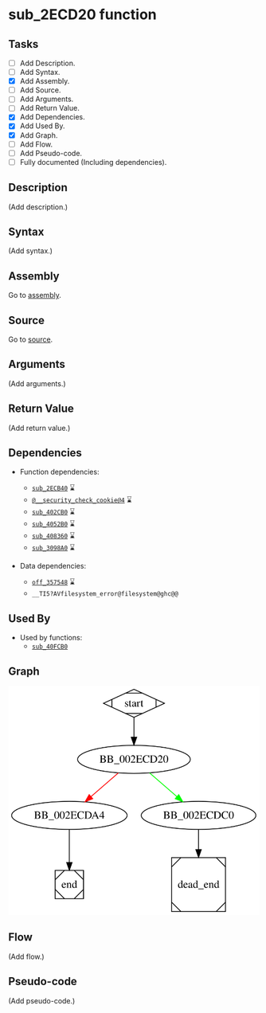 # sub_2ECD20 function

## Tasks

- [ ] Add Description.
- [ ] Add Syntax.
- [X] Add Assembly.
- [ ] Add Source.
- [ ] Add Arguments.
- [ ] Add Return Value.
- [X] Add Dependencies.
- [X] Add Used By.
- [X] Add Graph.
- [ ] Add Flow.
- [ ] Add Pseudo-code.
- [ ] Fully documented (Including dependencies).

## Description

(Add description.)

## Syntax

(Add syntax.)

## Assembly

Go to [assembly](../asm/sub_2ECD20.asm).

## Source

Go to [source](../cc/sub_2ECD20.cc).

## Arguments

(Add arguments.)

## Return Value

(Add return value.)

## Dependencies

* Function dependencies:
  * [`sub_2ECB40`](sub_2ECB40.md) ⌛
  * [`@__security_check_cookie@4`](@__security_check_cookie@4.md) ⌛
  * [`sub_402CB0`](sub_402CB0.md) ⌛
  * [`sub_4052B0`](sub_4052B0.md) ⌛
  * [`sub_408360`](sub_408360.md) ⌛
  * [`sub_3098A0`](sub_3098A0.md) ⌛

* Data dependencies:
  * [`off_357548`](off_357548.md) ⌛
  * `__TI5?AVfilesystem_error@filesystem@ghc@@`


## Used By

* Used by functions:
  * [`sub_40FCB0`](sub_40FCB0.md)

## Graph

![sub_2ECD20 Graph](../svg/sub_2ECD20.svg "sub_2ECD20 Graph")

## Flow

(Add flow.)

## Pseudo-code

(Add pseudo-code.)


